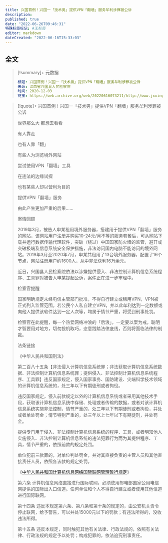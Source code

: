 ```yaml
---
title: 兴国首例！兴国一「技术男」提供VPN「翻墙」服务牟利涉罪被公诉
description:
published: true
date: "2022-06-26T09:46:31"
特殊标签标记: #无标签
editor: markdown
dateCreated: "2022-06-16T15:33:03"
---
```


## 全文

> [!summary]+ 元数据
>
> ```yaml
> 标题: 兴国首例！兴国一「技术男」提供VPN「翻墙」服务牟利涉罪被公诉
> 来源: 江西省兴国县人民检察院
> 时间: 2020-12-03
> 链接: https://web.archive.org/web/20220616073211/http://www.jxxingguo.jcy.gov.cn/jcdt/202012/t20201203_3065517.shtml
> ```

> [!quote]+ 兴国首例！兴国一「技术男」提供VPN「翻墙」服务牟利涉罪被公诉
>
> 世界那么大 都想去看看
>
> 有人靠走
>
> 也有人靠「翻」
>
> 有些人为浏览境外网站
>
> 尝试使用VPN「翻墙」工具
>
> 在违法的边缘试探
>
> 也有某些人却以营利为目的
>
> 提供VPN「翻墙」服务
>
> 由此产生更加严重的后果......
>
> 案情回顾
>
> 2019年3月，被告人申某租用境外服务器，搭建用于提供VPN「翻墙」服务的网站，该网站用户注册并购买10-24元/月不等的服务套餐后，可从网站下载并运行数据传输代理软件，突破（绕过）中国国家防火墙的监管，避开或突破极端及信息系统安全保护措施，非法访问国内电脑不能访问的境外网站。2019年3月至2020年7月，申某共租用了13台境外服务器，配置了16个节点，网站注册用户约1600人，从中非法获利16万余元。
>
> 近日，兴国县人民检察院依法以涉嫌提供侵入、非法控制计算机信息系统程序、工具罪对被告人申某提起公诉，案件正在进一步审理中。
>
> 检察官提醒
>
> 国家明确规定未经电信主管部门批准，不得自行建立或租用VPN，VPN被正式列入监管范围。若公民个人私自建立VPN，并以此牟利达到一定数额或向他人提供该软件达到一定人次等，均属于情节严重，将受到刑事处罚。
>
> 检察官在此提醒，每一个热爱网络冲浪的「后浪」，一定要以案为戒，聪明才智要用对地方，切勿投机取巧，恣意践踏法律底线，否则将面临法律的制裁。
>
> 法条链接
>
> 《中华人民共和国刑法》
>
> 第二百八十五条【非法侵入计算机信息系统罪；非法获取计算机信息系统数据、非法控制计算机信息系统罪；提供侵入、非法控制计算机信息系统程序、工具罪】违反国家规定，侵入国家事务、国防建设、尖端科学技术领域的计算机信息系统的，处三年以下有期徒刑或者拘役。
>
> 违反国家规定，侵入前款规定以外的计算机信息系统或者采用其他技术手段，获取该计算机信息系统中存储、处理或者传输的数据，或者对该计算机信息系统实施非法控制，情节严重的，处三年以下有期徒刑或者拘役，并处或者单处罚金；情节特别严重的，处三年以上七年以下有期徒刑，并处罚金。
>
> 提供专门用于侵入、非法控制计算机信息系统的程序、工具，或者明知他人实施侵入、非法控制计算机信息系统的违法犯罪行为而为其提供程序、工具，情节严重的，依照前款的规定处罚。
>
> 单位犯前三款罪的，对单位判处罚金，并对其直接负责的主管人员和其他直接责任人员，依照各该款的规定处罚。
>
> 《[中华人民共和国计算机信息网络国际联网管理暂行规定][]》
>
> 第六条 计算机信息网络直接进行国际联网，必须使用邮电部国家公用电信网提供的国际出入口信道。任何单位和个人不得自行建立或者使用其他信道进行国际联网。
>
> 第十四条 违反本规定第六条、第八条和第十条的规定的，由公安机关责令停止联网，给予警告，可以并处15000元以下的罚款；有违法所得的，没收违法所得。
>
> 第十五条 违反本规定，同时触犯其他有关法律、行政法规的，依照有关法律、行政法规的规定予以处罚；构成犯罪的，依法追究刑事责任。

[中华人民共和国计算机信息网络国际联网管理暂行规定]: /rule/国务院/中华人民共和国计算机信息网络国际联网管理暂行规定.md
